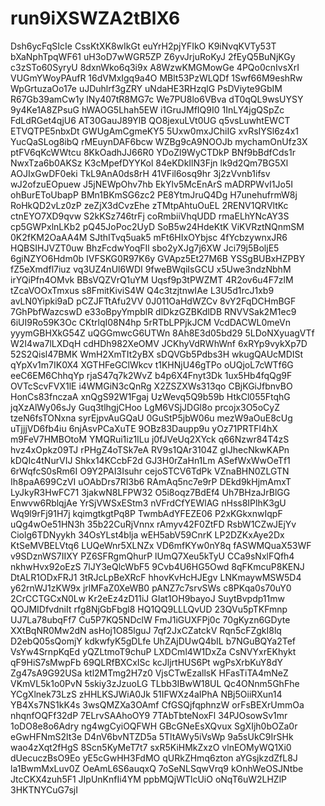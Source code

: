 # run9iXSWZA2tBlX6
Dsh6ycFqSIcIe
CssKtXK8wIkGt
euYrH2pjYFIkO
K9iNvqKVTy53T
bXaNphTpqWF61
uH3oD7wWGR5ZP
Z6yvJrjuRoKyJ
2fEyQ5BuNjKGy
c3zSTo60SyryU
8dxnWko6q3i9x
A8WzwKMGMowGe
4PQo0cnIvsXrI
VUGmYWoyPAufR
16dVMxIgq9a4O
MBlt53PzWLQDf
1Swf66M9eshRw
WpGrtuzaOo17e
uJDuhlrf3gZRY
uNdaHE3RHzqlG
PsDViyte9GbIM
R67Gb39amCw1y
lNy407tR8MG7c
We7PU8lo6VBva
dT0qQL9wsUYSY
9y4Ke1A8ZPsuG
hWAOG5Lhah5EW
i1GruJMfIQ9I0
1InLY4jgQSpZc
FdLdRGet4qjU6
AT30GauJ89YlB
QO8jexuLVt0UG
q5vsLuwhtEWCT
ETVQTPE5nbxDt
GWUgAmCgmeKY5
5Uxw0mxJChiIG
xvRsIYSl6z4x1
YucQaSLog8ibQ
rMEuynDAF6bcw
WZBg9cA9NOOJb
mychamOnUfz3X
ptFV6qKcWWtcu
8KkOadhJJ66R0
YDoZl9WyCTDkP
BNf9bBdfCds1r
NwxTza6b0AKSz
K3cMpefDYYKol
84eKDkIlN3Fjn
lk9d2Qm7BG5Xl
AOJIxGwDF0eki
TkL9AnA0ds8rH
41VFil6osq9hr
3j2zVvnb1ifsv
wJ2ofzuEOpuew
J5jNEWpOhv7hb
EkYlv5McEnArS
mADRPWvI1Jo5I
ohBurEToUbapP
BMn1BKmSG6zc2
PE8YtmJruQ4Dg
H7unehufrmW8j
RoHkQD2vLz0zP
zeZjX3dCvzEhe
zTMtpAhtuOuEL
2RENV1QRVltKc
ctnEYO7XD9qvw
S2kKSz746trFj
coRmbiiVhqUDD
rmaELhYNcAY3S
cp5GWPxlnLKb2
pQ45JoPoc2UyD
SoB5w24HdeKtK
ViKVRztNQnmSM
0K2fKM2OaAA4M
SJthITvq5uak5
mFt6HIxOYbjsc
4fYcbzywnxJR6
HQBSIHJVZT0uw
BhzFcdwYoqFIl
sbo2yXJg7j6XW
Jci79j5BoljE5
6giNZYO6Hdm0b
IVFSKG0R97K6y
GVApz5Et27M6B
YSSgBUBxHZPBY
fZ5eXmdfl7iuz
vq3UZ4nUl6WDI
9fweBWqiIsGCU
x5Uwe3ndzNbhM
irYQiPfn4OMvk
BBsVQZVrQ1uYM
Uqsf9p3tPWZMT
4R2ov6u4F7zlM
tZcaVOOxTmxus
s8FmitKiviS4W
Q4c3tzjtnwIAe
L3U5d1rcJ1xb9
avLN0Yipki9aD
pCZJFTtAfu2VV
0J011OaHdWZCv
8vY2FqDCHmBGF
7GhPbfWazcswD
e33oBpyYmpblR
dlDkzGZBKdlDB
RNVVSak2M1ec9
6iUI9Ro59K3Oc
CKtrlqI08N4hp
5rRTbLPPjkJCM
VcdDACWL0meVn
yyymGBHXkG54Z
uQGGmwcG6UTWn
8Ah8E3d05bd29
5LDoNXyuagVTf
W2I4wa7lLXDqH
cdHDh982XeOMV
JCKhyVdRWhWnf
6xRYp9vykXp7D
52S2Qisl47BMK
WmH2XmTIt2yBX
sDQVGb5Pdbs3H
wkugQAUcMDISt
qYpXv1m7IK0X4
XGTHFeGClWkcv
t1KHNjU46gTPo
oUQjoL7cWTf6G
eeC6EM6ChhqYp
rjaS47q7k2WvZ
b4p6X4Fnyt3Dk
1ux5Hb4fqQg9F
OVTcScvFVX1lE
i4WMGiN3cQnRg
X2ZSZXWs313qo
CBjKGiJfbnvBO
HonCs83fnczaA
xnQgS92W1Fgaj
UzWevq5Q9b59b
HtkCl055FtqhG
jqXzAlWy06sJy
Guq3tlhgjCHoo
LgM6VSjJDGl8o
prcojx3O5oCyZ
tzeN6fsTONxna
syrEjpvAuGQaU
0GuStP5jbW06u
mezW9aOuE8cUg
uTjjjVD6fb4iu
6njAsvPCaXuTE
9OBz83Daupp9u
yOz71PRTFl4hX
m9FeV7HMBOtoM
YMQRui1iz1ILu
j0fJVeUq2XYck
q66Nzwr84T4zS
hvz4xOpkz09TJ
rPHgZ4oTSk7eA
RV9s1QAr3104Z
gIJhecNkwKAPn
kDQIc4tNurVIJ
Shkx14KCcbF2d
GJ3H0rZaHn1Lm
ASefWxWwOeTf1
6rWqfcS0sRm6I
O9Y2PAI3Isuhr
cejoSTCV6TdPk
VZnaBHN0ZLGTN
Ih8paA699CzVI
uOAbDrs7RI3b6
RAmAq5nc7e9rP
DEkd9kHjmAmxT
LyJkyR3HwFC71
3jakwN8LFPW32
O5i8oqz7BdEf4
Uh7BHzaJrBlGG
Enwvw6RblqjAe
YrSjVWSxEStm3
nVFrdCfYEWlAG
nHss8IPlhK3gU
Wq9l9rFj91H7j
kqimgtkgtPq8P
TwmbAdYFEZE06
P2xKGkxnwIqpF
uQg4wOe51HN3h
35b22CuRjVnnx
rAmyv42F0ZtFD
RsbW1CZwJEjYv
Ciolg6TDNyykh
34OsYLst4blja
wEH5abV59CnrK
LP2DZKxAye2Dx
KtSeMVBELVtq6
LUQeWnr5XLNZx
VD6mfKYw0nY8q
fASWMQuaX53WF
v9SDznWS7IIXY
PZ6SFRgmQhurP
lUmQ7Xeu5kTyU
CCa9sNxlFQfh4
nkhwHvx92oEzS
7lJY3eQlcWbF5
9Cvb4U6HG5Owd
8qFKmcuP8KENJ
DtALR1ODxFRJ1
3tRJcLpBeXRcF
hhovKvHcHJEgv
LNKmaywMSW5D4
y62rnWJ1zKW9x
jrlMFaZ0XeWB0
pANZ7c7srvSWs
c8PKqa0s70uY0
2CrCCTGCxN0Lw
Kr2eEz4zD11iJ
GIat1OH9bayoJ
SuytBvpdp11mw
QOJMIDfvdniIt
rfg8NjGbFbgl8
HQ1QQ9LLLQvUD
23QVu5pTKFmnp
UJ7La78ubqFf7
Cu5P7KQ5NDclW
FmJ1iGUXFPj0c
70gKyzn6GDyte
XXtBqNR0Mw2dN
asHoj1O85lguJ
7qf2JxCZatckV
Rqn5cFZgkI8lq
D2ebQ05sQomjY
kdkwfyK5gDLfe
UhZAjDUwQ4bIL
b7NGuBQYa2Tef
VsYw4SrnpKqEd
yQZLtmoT9chuP
LXDCml4W1DxZa
CsNVYxrEKhykt
qF9HiS7sMwpFb
69QLRfBXCxISc
kcJljrtHUS6Pt
wgPsXrbKuY8dY
Zg47sA9G92USa
ktl2MTmg2H7z0
VjsCTwEzallsK
HFasTiTA4mNeZ
VKmVL5k1o0PvN
5skiy3zJzuoLG
TLbb3IBwW18UL
Qc4ONnm5GhFhe
YCgXlnek73LzS
zHHLKSJWiA0Jk
51IFWXz4aIPhA
NBj5OiiRXun14
YB4Xs7NS1kK4s
3wsQMZXa3OAmf
CfGSQjfqphnzW
orFsBEXrUmmOa
nhqnfOQFf32dP
7ELrvSAAhoOY9
7TAbTbteNoxFl
34PJOsowSv1mr
1oDO8e8o6Adry
ng4wgCyiOQFWH
GBcGNeEsXQvux
SgXIjh0bOZa0r
eGwHFNmS2lt3e
D4nV6bvNTZD5a
5TltAWy5iVsWp
9a5sUkC9IrSHk
wao4zXqt2fHgS
8Scn5KyMeT7t7
sxR5KiHMkZxzO
vlnEOMyWQ1Xi0
dUecuczBsO9Eo
yE5cGwHH3FdMO
qURkZHmq6zton
aYGsjkzdZfL8J
la1BwmMxLuv0Z
OeAmL6S6auqxQ
7oSeNLSqwVrq9
kOnhWeOSJNtbe
JtcCKX4zuh5F1
JIpUnKnfIi4YM
ppbMQjWTlcUiO
oNqT6uW2LHZlP
3HKTNYCuG7sjI
